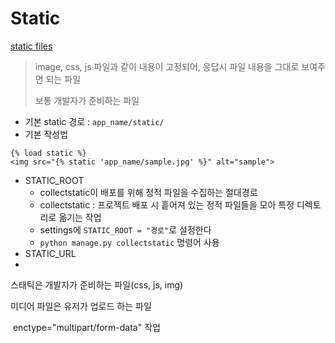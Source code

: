 # Static

[static files](https://docs.djangoproject.com/en/3.1/howto/static-files/#managing-static-files-e-g-images-javascript-css)

> image, css, js 파일과 같이 내용이 고정되어, 응답시 파일 내용을 그대로 보여주면 되는 파일
>
> 보통 개발자가 준비하는 파일

- 기본 static 경로 : `app_name/static/`
- 기본 작성법

```django
{% load static %}
<img src="{% static 'app_name/sample.jpg' %}" alt="sample">
```

- STATIC_ROOT
  - collectstatic이 배포를 위해 정적 파일을 수집하는 절대경로
  - collectstatic : 프로젝트 배포 시 흩어져 있는 정적 파일들을 모아 특정 디렉토리로 옮기는 작업
  - settings에 `STATIC_ROOT = "경로"`로 설정한다
  - `python manage.py collectstatic` 명령어 사용
- STATIC_URL
- 

스태틱은 개발자가 준비하는 파일(css, js, img)

미디어 파일은 유저가 업로드 하는 파일

​	 enctype="multipart/form-data" 작업

